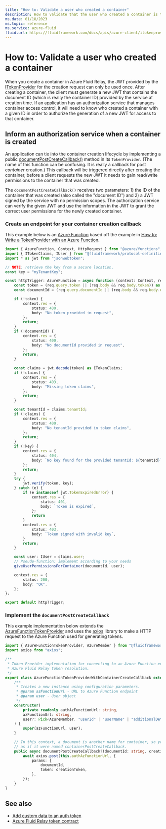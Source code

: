 ```yaml
---
title: "How to: Validate a user who created a container"
description: How to validate that the user who created a container is the same user who is claiming to be accessing the container.
ms.date: 01/18/2023
ms.topic: reference
ms.service: azure-fluid
fluid.url: https://fluidframework.com/docs/apis/azure-client/itokenprovider/
---
```


# How to: Validate a user who created a container

When you create a container in Azure Fluid Relay, the JWT provided by the [ITokenProvider](https://fluidframework.com/docs/apis/azure-client/itokenprovider-interface) for the creation request can only be used once. After creating a container, the client must generate a new JWT that contains the document ID (which is really the container ID) provided by the service at creation time. If an application has an authorization service that manages container access control, it will need to know who created a container with a given ID in order to authorize the generation of a new JWT for access to that container.

## Inform an authorization service when a container is created

An application can tie into the container creation lifecycle by implementing a public [documentPostCreateCallback()](https://fluidframework.com/docs/apis/azure-client/itokenprovider-interface#documentpostcreatecallback-methodsignature) method in its `TokenProvider`. (The name of this function can be confusing. It is really a callback for post *container* creation.) This callback will be triggered directly after creating the container, before a client requests the new JWT it needs to gain read/write permissions to the container that was created.

The `documentPostCreateCallback()` receives two parameters: 1) the ID of the container that was created (also called the "document ID") and 2) a JWT signed by the service with no permission scopes. The authorization service can verify the given JWT and use the information in the JWT to grant the correct user permissions for the newly created container.

### Create an endpoint for your container creation callback

This example below is an [Azure Function](../../azure-functions/functions-overview.md) based off the example in [How to: Write a TokenProvider with an Azure Function](azure-function-token-provider.md#create-an-endpoint-for-your-tokenprovider-using-azure-functions).

```typescript
import { AzureFunction, Context, HttpRequest } from "@azure/functions";
import { ITokenClaims, IUser } from "@fluidframework/protocol-definitions";
import * as jwt from "jsonwebtoken";

// NOTE: retrieve the key from a secure location.
const key = "myTenantKey";

const httpTrigger: AzureFunction = async function (context: Context, req: HttpRequest): Promise<void> {
    const token = (req.query.token || (req.body && req.body.token)) as string;
    const documentId = (req.query.documentId || (req.body && req.body.documentId)) as string;

    if (!token) {
        context.res = {
            status: 400,
            body: "No token provided in request",
        };
        return;
    }
    if (!documentId) {
        context.res = {
            status: 400,
            body: "No documentId provided in request",
        };
        return;
    }
    
    const claims = jwt.decode(token) as ITokenClaims;
    if (!claims) {
        context.res = {
            status: 403,
            body: "Missing token claims",
        };
        return;
    }

    const tenantId = claims.tenantId;
    if (!claims) {
        context.res = {
            status: 400,
            body: "No tenantId provided in token claims",
        };
        return;
    }
    if (!key) {
        context.res = {
            status: 404,
            body: `No key found for the provided tenantId: ${tenantId}`,
        };
        return;
    }
    try {
        jwt.verify(token, key);
    } catch (e) {
        if (e instanceof jwt.TokenExpiredError) {
            context.res = {
                status: 401,
                body: `Token is expired`,
            };
            return
        }
        context.res = {
            status: 403,
            body: `Token signed with invalid key`,
        }
        return;
    }

    const user: IUser = claims.user;
    // Pseudo-function: implement according to your needs
    giveUserPermissionsForContainer(documentId, user);

    context.res = {
        status: 200,
        body: "OK",
    };
};

export default httpTrigger;
```

### Implement the `documentPostCreateCallback`

This example implementation below extends the [AzureFunctionTokenProvider](https://fluidframework.com/docs/apis/azure-client/azurefunctiontokenprovider-class) and uses the [axios](https://www.npmjs.com/package/axios) library to make a HTTP request to the Azure Function used for generating tokens.

```typescript
import { AzureFunctionTokenProvider, AzureMember } from "@fluidframework/azure-client";
import axios from "axios";

/**
 * Token Provider implementation for connecting to an Azure Function endpoint for
 * Azure Fluid Relay token resolution.
 */
export class AzureFunctionTokenProviderWithContainerCreateCallback extends AzureFunctionTokenProvider {
    /**
     * Creates a new instance using configuration parameters.
     * @param azFunctionUrl - URL to Azure Function endpoint
     * @param user - User object
     */
    constructor(
        private readonly authAzFunctionUrl: string,
        azFunctionUrl: string,
        user?: Pick<AzureMember, "userId" | "userName" | "additionalDetails">,
    ) {
        super(azFunctionUrl, user);
    }

    // In this context, a document is another name for container, so you can think of this function
    // as if it were named containerPostCreateCallback.
    public async documentPostCreateCallback?(documentId: string, creationToken: string): Promise<void> {
        await axios.post(this.authAzFunctionUrl, {
            params: {
                documentId,
                token: creationToken,
            },
        });
    }
}
```

## See also

- [Add custom data to an auth token](connect-fluid-azure-service.md#adding-custom-data-to-tokens)
- [Azure Fluid Relay token contract](fluid-json-web-token.md)
